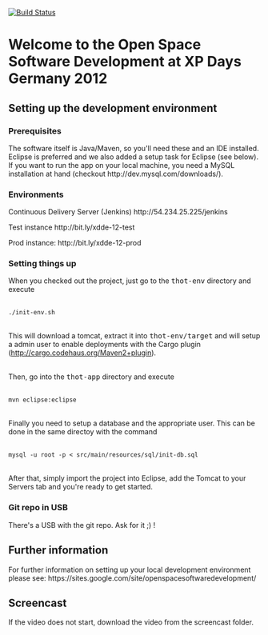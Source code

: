 [![Build Status](https://buildhive.cloudbees.com/job/codecentric/job/thot/badge/icon)](https://buildhive.cloudbees.com/job/codecentric/job/thot/)

<h1>Welcome to the Open Space Software Development at XP Days Germany 2012</h1>

<h2>Setting up the development environment</h2>

<h3>Prerequisites</h3>

<p>
The software itself is Java/Maven, so you'll need these and an IDE installed. 
Eclipse is preferred and we also added a setup task for Eclipse (see below).
If you want to run the app on your local machine, you need a MySQL installation 
at hand (checkout http://dev.mysql.com/downloads/).
</p>
<h3>Environments</h3>
<p>
Continuous Delivery Server (Jenkins)
http://54.234.25.225/jenkins
</p>
<p>
Test instance
http://bit.ly/xdde-12-test
</p>
<p>
Prod instance:
http://bit.ly/xdde-12-prod
</p>

<h3>Setting things up</h3>

<p>
When you checked out the project, just go to the <tt>thot-env</tt> directory and execute <br/><br/>

<code>./init-env.sh</code> <br/><br/>

This will download a tomcat, extract it into <tt>thot-env/target</tt> and will setup a admin user to
enable deployments with the Cargo plugin (http://cargo.codehaus.org/Maven2+plugin). <br/><br/>

Then, go into the <tt>thot-app</tt> directory and execute <br/><br/>

<code>mvn eclipse:eclipse</code> <br/><br/>

Finally you need to setup a database and the appropriate user. This can be done in the same directoy with the command <br/><br/>

<code>mysql -u root -p &lt; src/main/resources/sql/init-db.sql</code> <br/><br/>

After that, simply import the project into Eclipse, add the Tomcat to your Servers tab and you're ready to get started.
</p>

<h3>Git repo in USB</h3>
There's a USB with the git repo. Ask for it ;) !
<h2>Further information</h2>

<p>
For further information on setting up your local development environment please see: https://sites.google.com/site/openspacesoftwaredevelopment/
</p>

<h2>Screencast</h2>

<object data="https://github.com/codecentric/thot/blob/master/screencasts/jbehave-tests.ogv" type="video/ogg">
 If the video does not start, download the video from the screencast folder.
</object>

